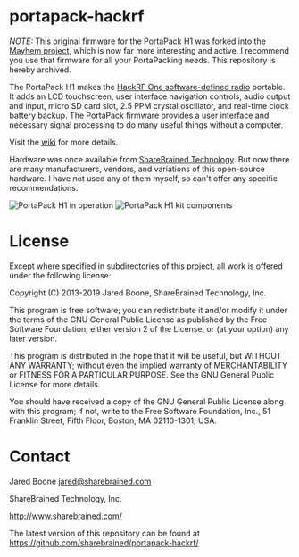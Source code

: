 # portapack-hackrf

_NOTE:_ This original firmware for the PortaPack H1 was forked into the [Mayhem project](https://github.com/eried/portapack-mayhem), which is now far more interesting and active. I recommend you use that firmware for all your PortaPacking needs. This repository is hereby archived.

The PortaPack H1 makes the [HackRF One software-defined radio](http://greatscottgadgets.com/hackrf/) portable. It adds an LCD touchscreen, user interface navigation controls, audio output and input, micro SD card slot, 2.5 PPM crystal oscillator, and real-time clock battery backup. The PortaPack firmware provides a user interface and necessary signal processing to do many useful things without a computer.

Visit the [wiki](https://github.com/sharebrained/portapack-hackrf/wiki) for more details.

Hardware was once available from [ShareBrained Technology](http://sharebrained.com/). But now there are many manufacturers, vendors, and variations of this open-source hardware. I have not used any of them myself, so can't offer any specific recommendations.

![PortaPack H1 in operation](https://raw.github.com/sharebrained/portapack-hackrf/master/doc/images/hardware/portapack_h1_operating.jpg)
![PortaPack H1 kit components](https://raw.github.com/sharebrained/portapack-hackrf/master/doc/images/hardware/portapack_h1_parts.jpg)

# License

Except where specified in subdirectories of this project, all work is offered under the following license:

Copyright (C) 2013-2019 Jared Boone, ShareBrained Technology, Inc.

This program is free software; you can redistribute it and/or
modify it under the terms of the GNU General Public License
as published by the Free Software Foundation; either version 2
of the License, or (at your option) any later version.

This program is distributed in the hope that it will be useful,
but WITHOUT ANY WARRANTY; without even the implied warranty of
MERCHANTABILITY or FITNESS FOR A PARTICULAR PURPOSE.  See the
GNU General Public License for more details.

You should have received a copy of the GNU General Public License
along with this program; if not, write to the Free Software
Foundation, Inc., 51 Franklin Street, Fifth Floor, Boston, MA
02110-1301, USA.

# Contact

Jared Boone <jared@sharebrained.com>

ShareBrained Technology, Inc.

<http://www.sharebrained.com/>

The latest version of this repository can be found at
https://github.com/sharebrained/portapack-hackrf/
